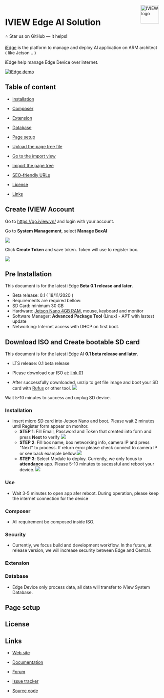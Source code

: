 





<a href="https://iview.vn/">
    <img src="https://i.imgur.com/EORKMiE.jpg" alt="IVIEW logo" title="IVIEW Edge AI Solution" align="right" height="60" />
</a>

IVIEW Edge AI Solution
======================


:star: Star us on GitHub — it helps!

[iEdge](https://iview.vn) is the platform to manage and deploy AI application on ARM architect ( like Jetson .. )

iEdge help manage Edge Device over internet.

[![iEdge demo](https://i.imgur.com/9N95HR0.png)](https://go.iview.vn/)
  

## Table of content

  

-  [Installation](#installation)


-  [Composer](#composer)

-  [Extension](#extension)

-  [Database](#database)

-  [Page setup](#page-setup)

-  [Upload the page tree file](#upload-the-page-tree-file)

-  [Go to the import view](#go-to-the-import-view)

-  [Import the page tree](#import-the-page-tree)

-  [SEO-friendly URLs](#seo-friendly-urls)

-  [License](#license)

-  [Links](#links)

  
## Create IVIEW Account

Go to https://go.iview.vn/ and login with your account.

Go to **System Management**, select **Manage BoxAI**

![](https://i.imgur.com/X3X3s6c.png)

Click **Create Token** and save token. Token will use  to register box.

![](https://i.imgur.com/1jigDUy.png)

## Pre Installation

This document is for the latest iEdge **Beta 0.1 release and later**.
- Beta release: 0.1 ( 18/11/2020 )
- Requirements are required bellow:
- SD Card: minimum 30 GB 
- Hardware: [Jetson Nano 4GB RAM](https://developer.nvidia.com/embedded/jetson-nano-developer-kit), mouse, keyboard and monitor
- Software Manager: **Advanced Package Tool** (Linux) - APT with lastest update
- Networking: Internet access with DHCP on first boot.


## Download ISO and Create bootable SD card

 
This document is for the latest iEdge AI **0.1 beta release and later**.
  - LTS release: 0.1 beta release

- Please download our ISO at: [link 01](https://iedge.s3-ap-southeast-1.amazonaws.com/jetson_nano_edge_ai.zip)
- After successfully downloaded, unzip to get file image and boot your SD card with [Rufus](https://rufus.ie/) or other tool.
![](https://i.imgur.com/TOy3OT1.png)

Wait 5-10 minutes to success and unplug SD device.
  
### Installation

- Insert micro SD card into Jetson Nano and boot. Please wait 2 minutes until Register form appear on monitor.
	- **STEP 1**: Fill Email, Password and Token that created into form and press **Next** to verify
![](https://i.imgur.com/dM5Uv2q.png)
	- **STEP 2**: Fill box name, box networking info, camera IP and press "Next" to process. If return error please check connect to camera IP or see back example bellow.![](https://i.imgur.com/UxZA4Dv.png)
	- **STEP 3**: Select Module to deploy. Currently, we only focus to **attendance** app. Please 5-10 minutes to sucessful and reboot your device. ![](https://i.imgur.com/4hHwoe7.png)
  


### Use

- Wait 3-5 minutes to open app afer reboot. During operation, please keep the internet connection for the device



### Composer
- All requirement be composed inside ISO.


### Security

 - Currently, we focus build and development workflow. In the future, at release version, we will increase security between Edge and Central.

  

### Extension



### Database

- Edge Device only process data, all data will transfer to iView System Database. 

## Page setup



  

## License

  

## Links

  

*  [Web site]()

*  [Documentation]()

*  [Forum](/)

*  [Issue tracker]()

*  [Source code]()

